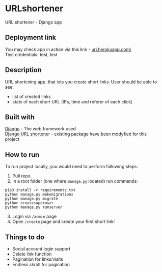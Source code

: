 # URLshortener
URL shortener  - Django app  

## Deployment link
You may check app in action via this link - [uri.herokuapp.com/](https://uri.herokuapp.com/)  
Test credentials: test, test   

## Description
URL shortening app, that lets you create short links. 
User should be able to see:  
* list of created links  
* stats of each short URL (IPs, time and referer of each click)  

## Built with
[Django](https://www.djangoproject.com/) - The web framework used  
[Django URL shortener](https://github.com/ronaldgrn/django-link-shortener) - existing package have been modyfied for this project  

## How to run  
To run project locally, you would need to perform following steps:
1. Pull repo. 
2. In a root folder (one where ```manage.py``` located) run commands:  
```
pip3 install -r requirements.txt
python manage.py makemigrations
python manage.py migrate
python createsuperuser
python manage.py runserver
```
3. Login via ```/admin``` page
4. Open ```/create``` page and create your first short link!  

## Things to do
* Social account login support  
* Delete link function   
* Pagination for links/visits   
* Endless skroll for pagination   

